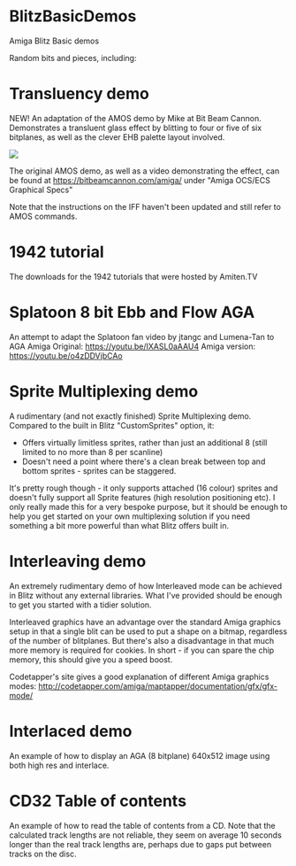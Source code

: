 # BlitzBasicDemos
Amiga Blitz Basic demos

Random bits and pieces, including:

# Transluency demo
NEW! An adaptation of the AMOS demo by Mike at Bit Beam Cannon. Demonstrates a transluent glass effect by blitting to four or five of six bitplanes, as well as the clever EHB palette layout involved.

![](https://i.imgur.com/mPcONzy.gif)

The original AMOS demo, as well as a video demonstrating the effect, can be found at https://bitbeamcannon.com/amiga/ under "Amiga OCS/ECS Graphical Specs"

Note that the instructions on the IFF haven't been updated and still refer to AMOS commands.


# 1942 tutorial
The downloads for the 1942 tutorials that were hosted by Amiten.TV

# Splatoon 8 bit Ebb and Flow AGA
An attempt to adapt the Splatoon fan video by jtangc and Lumena-Tan to AGA Amiga
Original: https://youtu.be/IXASL0aAAU4
Amiga version: https://youtu.be/o4zDDVjbCAo

# Sprite Multiplexing demo
A rudimentary (and not exactly finished) Sprite Multiplexing demo. Compared to the built in Blitz "CustomSprites" option, it:
- Offers virtually limitless sprites, rather than just an additional 8 (still limited to no more than 8 per scanline)
- Doesn't need a point where there's a clean break between top and bottom sprites - sprites can be staggered.

It's pretty rough though - it only supports attached (16 colour) sprites and doesn't fully support all Sprite features (high resolution positioning etc). I only really made this for a very bespoke purpose, but it should be enough to help you get started on your own multiplexing solution if you need something a bit more powerful than what Blitz offers built in.

# Interleaving demo
An extremely rudimentary demo of how Interleaved mode can be achieved in Blitz without any external libraries. What I've provided should be enough to get you started with a tidier solution.

Interleaved graphics have an advantage over the standard Amiga graphics setup in that a single blit can be used to put a shape on a bitmap, regardless of the number of blitplanes. But there's also a disadvantage in that much more memory is required for cookies. In short - if you can spare the chip memory, this should give you a speed boost.

Codetapper's site gives a good explanation of different Amiga graphics modes: http://codetapper.com/amiga/maptapper/documentation/gfx/gfx-mode/

# Interlaced demo
An example of how to display an AGA (8 bitplane) 640x512 image using both high res and interlace.

# CD32 Table of contents
An example of how to read the table of contents from a CD. Note that the calculated track lengths are not reliable, they seem on average 10 seconds longer than the real track lengths are, perhaps due to gaps put between tracks on the disc.
